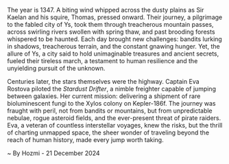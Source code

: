 
The year is 1347.  A biting wind whipped across the dusty plains as Sir Kaelan and his squire, Thomas, pressed onward. Their journey, a pilgrimage to the fabled city of Ys, took them through treacherous mountain passes, across swirling rivers swollen with spring thaw, and past brooding forests whispered to be haunted.  Each day brought new challenges: bandits lurking in shadows, treacherous terrain, and the constant gnawing hunger.  Yet, the allure of Ys, a city said to hold unimaginable treasures and ancient secrets, fueled their tireless march, a testament to human resilience and the unyielding pursuit of the unknown.


Centuries later, the stars themselves were the highway.  Captain Eva Rostova piloted the *Stardust Drifter*, a nimble freighter capable of jumping between galaxies. Her current mission: delivering a shipment of rare bioluminescent fungi to the Xylos colony on Kepler-186f.  The journey was fraught with peril, not from bandits or mountains, but from unpredictable nebulae, rogue asteroid fields, and the ever-present threat of pirate raiders. Eva, a veteran of countless interstellar voyages, knew the risks, but the thrill of charting unmapped space, the sheer wonder of traveling beyond the reach of human history, made every jump worth taking.

~ By Hozmi - 21 December 2024
